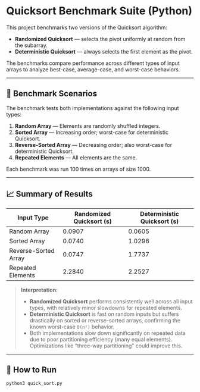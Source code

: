 # Quicksort Benchmark Suite (Python)

This project benchmarks two versions of the Quicksort algorithm:

- **Randomized Quicksort** — selects the pivot uniformly at random from the subarray.
- **Deterministic Quicksort** — always selects the first element as the pivot.

The benchmarks compare performance across different types of input arrays to analyze best-case, average-case, and worst-case behaviors.

---

## 📂 Benchmark Scenarios

The benchmark tests both implementations against the following input types:

1. **Random Array** — Elements are randomly shuffled integers.
2. **Sorted Array** — Increasing order; worst-case for deterministic Quicksort.
3. **Reverse-Sorted Array** — Decreasing order; also worst-case for deterministic Quicksort.
4. **Repeated Elements** — All elements are the same.

Each benchmark was run 100 times on arrays of size 1000.

---

## 📈 Summary of Results

| Input Type           | Randomized Quicksort (s) | Deterministic Quicksort (s) |
|----------------------|---------------------------|------------------------------|
| Random Array         | 0.0907                    | 0.0605                       |
| Sorted Array         | 0.0740                    | 1.0296                       |
| Reverse-Sorted Array | 0.0747                    | 1.7737                       |
| Repeated Elements    | 2.2840                    | 2.2527                       |

> **Interpretation:**
>
> - **Randomized Quicksort** performs consistently well across all input types, with relatively minor slowdowns for repeated elements.
> - **Deterministic Quicksort** is fast on random inputs but suffers drastically on sorted or reverse-sorted arrays, confirming the known worst-case `O(n²)` behavior.
> - Both implementations slow down significantly on repeated data due to poor partitioning efficiency (many equal elements). Optimizations like "three-way partitioning" could improve this.

---

## 🚀 How to Run

```
python3 quick_sort.py
```
